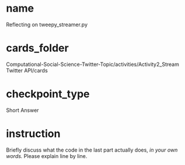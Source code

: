 # name

Reflecting on tweepy_streamer.py

# cards_folder
Computational-Social-Science-Twitter-Topic/activities/Activity2_Stream Twitter API/cards
# checkpoint_type
Short Answer

# instruction

Briefly discuss what the code in the last part actually does, *in your own words.* Please explain line by line.